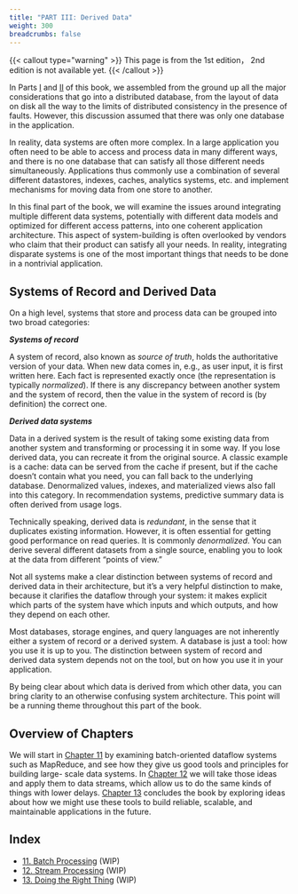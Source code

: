 ```yaml
---
title: "PART III: Derived Data"
weight: 300
breadcrumbs: false
---
```


{{< callout type="warning" >}}
This page is from the 1st edition， 2nd edition is not available yet.
{{< /callout >}}

In Parts [I](/en/part-i) and [II](/en/part-ii) of this book, we assembled from the ground up all the major considerations that go into a distributed database, 
from the layout of data on disk all the way to the limits of distributed consistency in the presence of faults. However, this discussion assumed that there was only one database in the application.

In reality, data systems are often more complex. In a large application you often need to be able to access and process data in many different ways, 
and there is no one database that can satisfy all those different needs simultaneously. Applications thus commonly use a combination of several different datastores, 
indexes, caches, analytics systems, etc. and implement mechanisms for moving data from one store to another.

In this final part of the book, we will examine the issues around integrating multiple different data systems, 
potentially with different data models and optimized for different access patterns, into one coherent application architecture. 
This aspect of system-building is often overlooked by vendors who claim that their product can satisfy all your needs. 
In reality, integrating disparate systems is one of the most important things that needs to be done in a nontrivial application.

## Systems of Record and Derived Data

On a high level, systems that store and process data can be grouped into two broad categories:



***Systems of record***

A system of record, also known as *source of truth*, holds the authoritative version of your data. 
When new data comes in, e.g., as user input, it is first written here. 
Each fact is represented exactly once (the representation is typically *normalized*). 
If there is any discrepancy between another system and the system of record, 
then the value in the system of record is (by definition) the correct one.

***Derived data systems***

Data in a derived system is the result of taking some existing data from another system and transforming or processing it in some way. 
If you lose derived data, you can recreate it from the original source. A classic example is a cache: data can be served from the cache if present, 
but if the cache doesn’t contain what you need, you can fall back to the underlying database. Denormalized values, indexes, 
and materialized views also fall into this category. In recommendation systems, predictive summary data is often derived from usage logs.

Technically speaking, derived data is *redundant*, in the sense that it duplicates existing information. 
However, it is often essential for getting good performance on read queries. It is commonly *denormalized*. 
You can derive several different datasets from a single source, enabling you to look at the data from different “points of view.”

Not all systems make a clear distinction between systems of record and derived data in their architecture, 
but it’s a very helpful distinction to make, because it clarifies the dataflow through your system: 
it makes explicit which parts of the system have which inputs and which outputs, and how they depend on each other.

Most databases, storage engines, and query languages are not inherently either a system of record or a derived system. 
A database is just a tool: how you use it is up to you. 
The distinction between system of record and derived data system depends not on the tool, but on how you use it in your application.

By being clear about which data is derived from which other data, you can bring clarity to an otherwise confusing system architecture. 
This point will be a running theme throughout this part of the book.


## Overview of Chapters

We will start in [Chapter 11](/en/ch11) by examining batch-oriented dataflow systems such as MapReduce, and see how they give us good tools and principles for building large- scale data systems. 
In [Chapter 12](/en/ch12) we will take those ideas and apply them to data streams, which allow us to do the same kinds of things with lower delays. 
[Chapter 13](/en/ch13) concludes the book by exploring ideas about how we might use these tools to build reliable, scalable, and maintainable applications in the future.


## Index

- [11. Batch Processing](/en/ch11) (WIP)
- [12. Stream Processing](/en/ch12) (WIP)
- [13. Doing the Right Thing](/en/ch13) (WIP)

